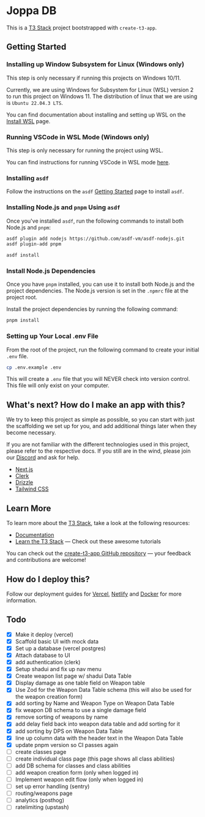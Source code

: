 # Joppa DB

This is a [T3 Stack](https://create.t3.gg/) project bootstrapped with `create-t3-app`.

## Getting Started

### Installing up Window Subsystem for Linux (Windows only)

This step is only necessary if running this projects on Windows 10/11.

Currently, we are using Windows for Subsystem for Linux (WSL) version 2 to run this project on Windows 11. The distribution of linux that we are using is `Ubuntu 22.04.3 LTS`.

You can find documentation about installing and setting up WSL on the [Install WSL](https://learn.microsoft.com/en-us/windows/wsl/install) page.

### Running VSCode in WSL Mode (Windows only)

This step is only necessary for running the project using WSL.

You can find instructions for running VSCode in WSL mode [here](https://code.visualstudio.com/docs/remote/wsl#_open-a-remote-folder-or-workspace).

### Installing `asdf`

Follow the instructions on the `asdf` [Getting Started](https://asdf-vm.com/guide/getting-started.html) page to install `asdf`.

### Installing Node.js and `pnpm` Using `asdf`

Once you've installed `asdf`, run the following commands to install both Node.js and `pnpm`:

```sh
asdf plugin add nodejs https://github.com/asdf-vm/asdf-nodejs.git
asdf plugin-add pnpm

asdf install
```

### Install Node.js Dependencies

Once you have `pnpm` installed, you can use it to install both Node.js and the project dependencies. The Node.js version is set in the `.npmrc` file at the project root.

Install the project dependencies by running the following command:

```sh
pnpm install
```

### Setting up Your Local .env File

From the root of the project, run the following command to create your initial `.env` file.

```sh
cp .env.example .env
```

This will create a `.env` file that you will NEVER check into version control. This file will only exist on your computer.

## What's next? How do I make an app with this?

We try to keep this project as simple as possible, so you can start with just the scaffolding we set up for you, and add additional things later when they become necessary.

If you are not familiar with the different technologies used in this project, please refer to the respective docs. If you still are in the wind, please join our [Discord](https://t3.gg/discord) and ask for help.

- [Next.js](https://nextjs.org)
- [Clerk](https://clerk.com)
- [Drizzle](https://orm.drizzle.team)
- [Tailwind CSS](https://tailwindcss.com)

## Learn More

To learn more about the [T3 Stack](https://create.t3.gg/), take a look at the following resources:

- [Documentation](https://create.t3.gg/)
- [Learn the T3 Stack](https://create.t3.gg/en/faq#what-learning-resources-are-currently-available) — Check out these awesome tutorials

You can check out the [create-t3-app GitHub repository](https://github.com/t3-oss/create-t3-app) — your feedback and contributions are welcome!

## How do I deploy this?

Follow our deployment guides for [Vercel](https://create.t3.gg/en/deployment/vercel), [Netlify](https://create.t3.gg/en/deployment/netlify) and [Docker](https://create.t3.gg/en/deployment/docker) for more information.

## Todo

- [x] Make it deploy (vercel)
- [x] Scaffold basic UI with mock data
- [x] Set up a database (vercel postgres)
- [x] Attach database to UI
- [x] add authentication (clerk)
- [x] Setup shadui and fix up nav menu
- [x] Create weapon list page w/ shadui Data Table
- [x] Display damage as one table field on Weapon table
- [x] Use Zod for the Weapon Data Table schema (this will also be used for the weapon creation form)
- [x] add sorting by Name and Weapon Type on Weapon Data Table
- [x] fix weapon DB schema to use a single damage field
- [x] remove sorting of weapons by name
- [x] add delay field back into weapon data table and add sorting for it
- [x] add sorting by DPS on Weapon Data Table
- [x] line up column data with the header text in the Weapon Data Table
- [x] update pnpm version so CI passes again
- [ ] create classes page
- [ ] create individual class page (this page shows all class abilities)
- [ ] add DB schema for classes and class abilities
- [ ] add weapon creation form (only when logged in)
- [ ] Implement weapon edit flow (only when logged in)
- [ ] set up error handling (sentry)
- [ ] routing/weapons page
- [ ] analytics (posthog)
- [ ] ratelimiting (upstash)
